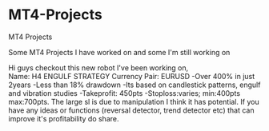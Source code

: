 # MT4-Projects
MT4 Projects

Some MT4 Projects I have worked on and some I'm still working on 

Hi guys checkout this new robot I've been working on,  
Name: H4 ENGULF STRATEGY
Currency Pair: EURUSD 
-Over 400% in just 2years 
-Less than 18% drawdown -Its based on candlestick patterns, engulf and vibration studies 
-Takeprofit: 450pts -Stoploss:varies; min:400pts max:700pts. 
The large sl is due to manipulation I think it has potential. 
If you have any ideas or functions (reversal detector, trend detector etc) that can improve it's profitability do share. 
